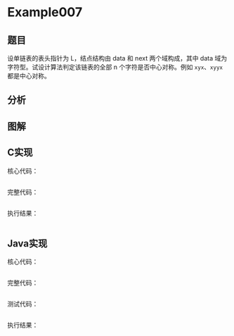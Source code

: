 # Example007

## 题目

设单链表的表头指针为 L，结点结构由 data 和 next 两个域构成，其中 data 域为字符型。试设计算法判定该链表的全部 n 个字符是否中心对称。例如 `xyx`、`xyyx` 都是中心对称。

## 分析

## 图解

## C实现

核心代码：

```c

```

完整代码：

```c

```

执行结果：

```text

```

## Java实现

核心代码：

```java

```

完整代码：

```java

```

测试代码：

```java

```

执行结果：

```text

```